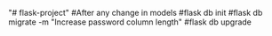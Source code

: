 "# flask-project" 
#After any change in models
#flask db init
#flask db migrate -m "Increase password column length"
#flask db upgrade
